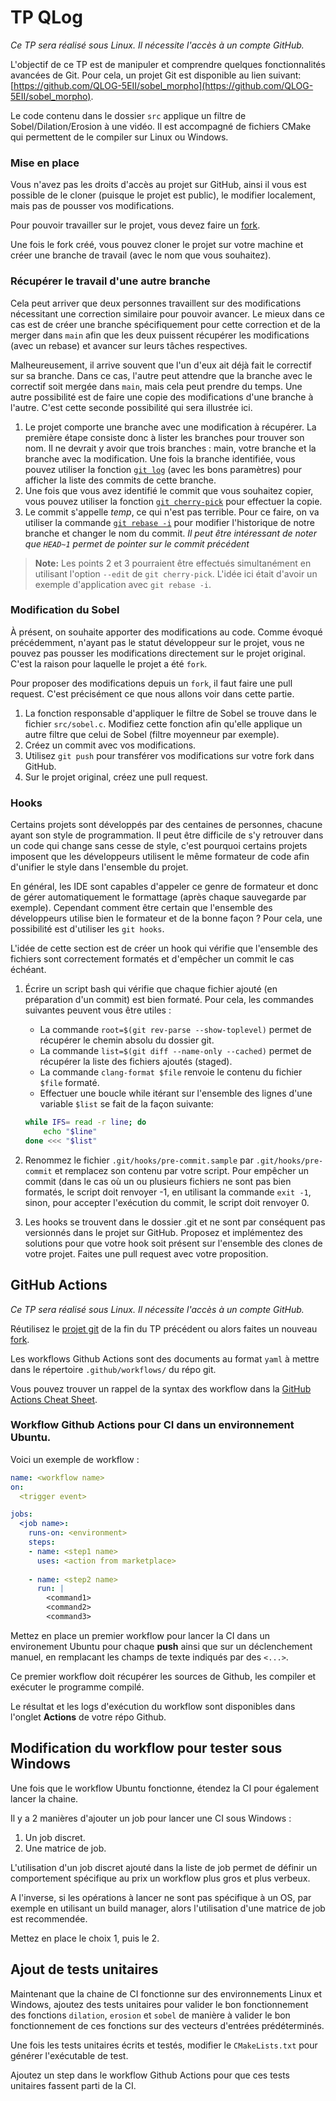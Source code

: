 # TP QLog

*Ce TP sera réalisé sous Linux. Il nécessite l'accès à un compte GitHub.*

L'objectif de ce TP est de manipuler et comprendre quelques fonctionnalités avancées de Git. Pour cela, un projet Git est disponible au lien suivant: [https://github.com/QLOG-5EII/sobel_morpho](https://github.com/QLOG-5EII/sobel_morpho).

Le code contenu dans le dossier `src` applique un filtre de Sobel/Dilation/Erosion à une vidéo. Il est accompagné de fichiers CMake qui permettent de le compiler sur Linux ou Windows.

### Mise en place

Vous n'avez pas les droits d'accès au projet sur GitHub, ainsi il vous est possible de le cloner (puisque le projet est public), le modifier localement, mais pas de pousser vos modifications.

Pour pouvoir travailler sur le projet, vous devez faire un [fork](https://docs.github.com/en/get-started/quickstart/fork-a-repo).

Une fois le fork créé, vous pouvez cloner le projet sur votre machine et créer une branche de travail (avec le nom que vous souhaitez).

### Récupérer le travail d'une autre branche

Cela peut arriver que deux personnes travaillent sur des modifications nécessitant une correction similaire pour pouvoir avancer. Le mieux dans ce cas est de créer une branche spécifiquement pour cette correction et de la merger dans `main` afin que les deux puissent récupérer les modifications (avec un rebase) et avancer sur leurs tâches respectives.

Malheureusement, il arrive souvent que l'un d'eux ait déjà fait le correctif sur sa branche. Dans ce cas, l'autre peut attendre que la branche avec le correctif soit mergée dans `main`, mais cela peut prendre du temps. Une autre possibilité est de faire une copie des modifications d'une branche à l'autre. C'est cette seconde possibilité qui sera illustrée ici.

1. Le projet comporte une branche avec une modification à récupérer. La première étape consiste donc à lister les branches pour trouver son nom. Il ne devrait y avoir que trois branches : main, votre branche et la branche avec la modification. Une fois la branche identifiée, vous pouvez utiliser la fonction [`git log`](https://git-scm.com/docs/git-log) (avec les bons paramètres) pour afficher la liste des commits de cette branche.
1. Une fois que vous avez identifié le commit que vous souhaitez copier, vous pouvez utiliser la fonction [`git cherry-pick`](https://git-scm.com/docs/git-cherry-pick) pour effectuer la copie.
1. Le commit s'appelle *temp*, ce qui n'est pas terrible. Pour ce faire, on va utiliser la commande [`git rebase -i`](https://git-scm.com/docs/git-rebase) pour modifier l'historique de notre branche et changer le nom du commit. *Il peut être intéressant de noter que `HEAD~1` permet de pointer sur le commit précédent*

> **Note:** Les points 2 et 3 pourraient être effectués simultanément en utilisant l'option `--edit` de `git cherry-pick`. L'idée ici était d'avoir un exemple d'application avec `git rebase -i`.

### Modification du Sobel

À présent, on souhaite apporter des modifications au code. Comme évoqué précédemment, n'ayant pas le statut développeur sur le projet, vous ne pouvez pas pousser les modifications directement sur le projet original. C'est la raison pour laquelle le projet a été `fork`.

Pour proposer des modifications depuis un `fork`, il faut faire une pull request. C'est précisément ce que nous allons voir dans cette partie.

1. La fonction responsable d'appliquer le filtre de Sobel se trouve dans le fichier `src/sobel.c`. Modifiez cette fonction afin qu'elle applique un autre filtre que celui de Sobel (filtre moyenneur par exemple).
2. Créez un commit avec vos modifications.
3. Utilisez `git push` pour transférer vos modifications sur votre fork dans GitHub.
4. Sur le projet original, créez une pull request.

### Hooks

Certains projets sont développés par des centaines de personnes, chacune ayant son style de programmation. Il peut être difficile de s'y retrouver dans un code qui change sans cesse de style, c'est pourquoi certains projets imposent que les développeurs utilisent le même formateur de code afin d'unifier le style dans l'ensemble du projet.

En général, les IDE sont capables d'appeler ce genre de formateur et donc de gérer automatiquement le formattage (après chaque sauvegarde par exemple). Cependant comment être certain que l'ensemble des développeurs utilise bien le formateur et de la bonne façon ? Pour cela, une possibilité est d'utiliser les `git hooks`.

L'idée de cette section est de créer un hook qui vérifie que l'ensemble des fichiers sont correctement formatés et d'empêcher un commit le cas échéant.

1. Écrire un script bash qui vérifie que chaque fichier ajouté (en préparation d'un commit) est bien formaté. Pour cela, les commandes suivantes peuvent vous être utiles :
    - La commande `root=$(git rev-parse --show-toplevel)` permet de récupérer le chemin absolu du dossier git.
    - La commande `list=$(git diff --name-only --cached)` permet de récupérer la liste des fichiers ajoutés (staged).
    - La commande `clang-format $file` renvoie le contenu du fichier `$file` formaté.
    - Effectuer une boucle while itérant sur l'ensemble des lignes d'une variable `$list` se fait de la façon suivante:
    ```bash 
    while IFS= read -r line; do
    	echo "$line"
    done <<< "$list"
    ```

3. Renommez le fichier `.git/hooks/pre-commit.sample` par `.git/hooks/pre-commit` et remplacez son contenu par votre script. Pour empêcher un commit (dans le cas où un ou plusieurs fichiers ne sont pas bien formatés, le script doit renvoyer -1, en utilisant la commande `exit -1`, sinon, pour accepter l'exécution du commit, le script doit renvoyer 0.
4. Les hooks se trouvent dans le dossier .git et ne sont par conséquent pas versionnés dans le projet sur GitHub. Proposez et implémentez des solutions pour que votre hook soit présent sur l'ensemble des clones de votre projet. Faites une pull request avec votre proposition.



## GitHub Actions

*Ce TP sera réalisé sous Linux. Il nécessite l'accès à un compte GitHub.*

Réutilisez le [projet git](https://github.com/QLOG-5EII/sobel_morpho) de la fin du TP précédent ou alors faites un nouveau [fork](https://docs.github.com/en/get-started/quickstart/fork-a-repo).

Les workflows Github Actions sont des documents au format `yaml` à mettre dans le répertoire `.github/workflows/` du répo git.

Vous pouvez trouver un rappel de la syntax des workflow dans la [GitHub Actions Cheat Sheet](https://resources.github.com/actions/github-actions-cheat/).

### Workflow Github Actions pour CI dans un environnement Ubuntu.

Voici un exemple de workflow :

```yaml
name: <workflow name>
on: 
  <trigger event>

jobs:
  <job name>:
    runs-on: <environment>
    steps:
    - name: <step1 name>
      uses: <action from marketplace>
      
    - name: <step2 name>
      run: |
        <command1>
        <command2>
        <command3>
```

Mettez en place un premier workflow pour lancer la CI dans un environement Ubuntu pour chaque **push** ainsi que sur un déclenchement manuel, en remplacant les champs de texte indiqués par des `<...>`.

Ce premier workflow doit récupérer les sources de Github, les compiler et exécuter le programme compilé.

Le résultat et les logs d'exécution du workflow sont disponibles dans l'onglet **Actions** de votre répo Github.

## Modification du workflow pour tester sous Windows

Une fois que le workflow Ubuntu fonctionne, étendez la CI pour également lancer la chaine.

Il y a 2 manières d'ajouter un job pour lancer une CI sous Windows :
 1. Un job discret.
 2. Une matrice de job.

L'utilisation d'un job discret ajouté dans la liste de job permet de définir un comportement spécifique au prix un workflow plus gros et plus verbeux.

A l'inverse, si les opérations à lancer ne sont pas spécifique à un OS, par exemple en utilisant un build manager, alors l'utilisation d'une matrice de job est recommendée.

Mettez en place le choix 1, puis le 2.
    
## Ajout de tests unitaires

Maintenant que la chaine de CI fonctionne sur des environnements Linux et Windows, ajoutez des tests unitaires pour valider le bon fonctionnement des fonctions `dilation`, `erosion` et `sobel` de manière à valider le bon fonctionnement de ces fonctions sur des vecteurs d'entrées prédéterminés.

Une fois les tests unitaires écrits et testés, modifier le `CMakeLists.txt` pour générer l'exécutable de test.

Ajoutez un step dans le workflow Github Actions pour que ces tests unitaires fassent parti de la CI.
